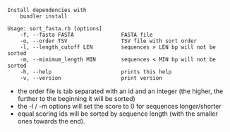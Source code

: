 ```
Install dependencies with
    bundler install
```

```
Usage: sort_fasta.rb [options]
    -f, --fasta FASTA               FASTA file
    -o, --order TSV                 TSV file with sort order
    -l, --length_cutoff LEN         sequences > LEN bp will not be sorted
    -m, --minimum_length MIN        sequences < MIN bp will not be sorted
    -h, --help                      prints this help
    -v, --version                   print version
```
* the order file is tab separated with an id and an integer (the higher, the further to the beginning it will be sorted)
* the -l / -m options will set the score to 0 for sequences longer/shorter
* equal scoring ids will be sorted by sequence length (with the smaller ones towards the end).
